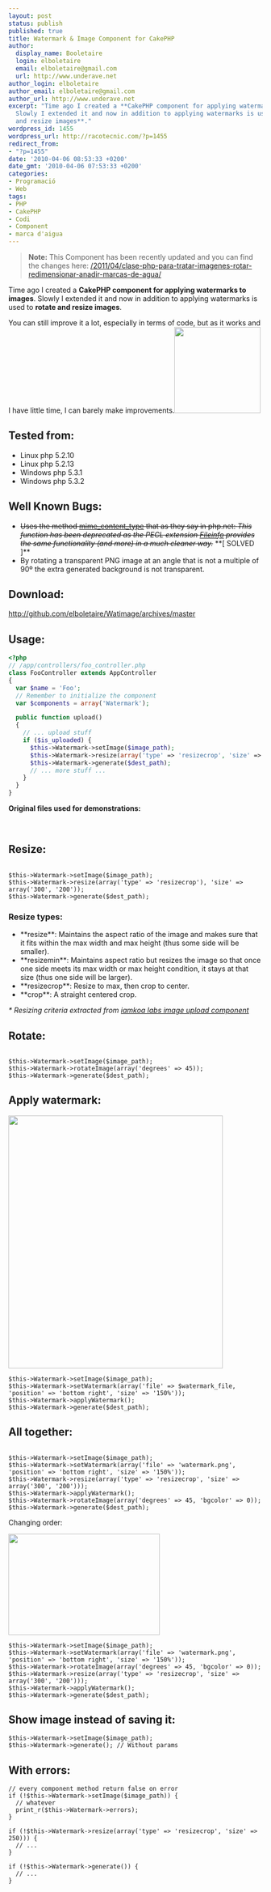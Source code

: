 ```yaml
---
layout: post
status: publish
published: true
title: Watermark & Image Component for CakePHP
author:
  display_name: Booletaire
  login: elboletaire
  email: elboletaire@gmail.com
  url: http://www.underave.net
author_login: elboletaire
author_email: elboletaire@gmail.com
author_url: http://www.underave.net
excerpt: "Time ago I created a **CakePHP component for applying watermarks to images**.
  Slowly I extended it and now in addition to applying watermarks is used to **rotate
  and resize images**."
wordpress_id: 1455
wordpress_url: http://racotecnic.com/?p=1455
redirect_from:
- "?p=1455"
date: '2010-04-06 08:53:33 +0200'
date_gmt: '2010-04-06 07:53:33 +0200'
categories:
- Programació
- Web
tags:
- PHP
- CakePHP
- Codi
- Component
- marca d'aigua
---
```


> **Note:** This Component has been recently updated and you can find the changes
here: <a title="Clase PHP para tratar imágenes (rotar, redimensionar, añadir marcas de agua..)" href="{{ site.url }}/2011/04/clase-php-para-tratar-imagenes-rotar-redimensionar-anadir-marcas-de-agua/">/2011/04/clase-php-para-tratar-imagenes-rotar-redimensionar-anadir-marcas-de-agua/</a>

Time ago I created a **CakePHP component for applying watermarks to images**. Slowly I extended it and now in addition to applying watermarks is used to **rotate and resize images**.

You can still improve it a lot, especially in terms of code, but as it works and I have little time, I can barely make improvements.<img class="alignright" title="all_together" src="{{ site.url }}/wp-content/uploads/2010/04/all_together.jpeg" alt="" width="171" height="170" />

## Tested from:

<ul>
  <li>Linux php 5.2.10</li>
  <li>Linux php 5.2.13</li>
  <li>Windows php 5.3.1</li>
  <li>Windows php 5.3.2</li>
</ul>

## Well Known Bugs:

<ul>
  <li><del>Uses the method <a rel="nofollow" href="http://php.net/manual/en/function.mime-content-type.php" target="_blank">mime_content_type</a> that as they say in php.net: <em>This function has been deprecated as the PECL extension <a rel="nofollow" href="http://www.php.net/manual/en/ref.fileinfo.php" target="_blank">Fileinfo</a> provides the same functionality (and more) in a much cleaner way.</em></del> **[ SOLVED ]**</li>
  <li>By rotating a transparent PNG image at an angle that is not a multiple of 90º the extra generated background is not transparent.</li>
</ul>

## Download:

<a rel="nofollow" href="http://github.com/elboletaire/Watimage/archives/master" target="_blank">http://github.com/elboletaire/Watimage/archives/master</a>

<a id="more"></a><a id="more-1455"></a>

## Usage:

~~~php
<?php
// /app/controllers/foo_controller.php
class FooController extends AppController
{
  var $name = 'Foo';
  // Remember to initialize the component
  var $components = array('Watermark');

  public function upload()
  {
    // ... upload stuff
    if ($is_uploaded) {
      $this->Watermark->setImage($image_path);
      $this->Watermark->resize(array('type' => 'resizecrop', 'size' => array(450, 450)));
      $this->Watermark->generate($dest_path);
      // ... more stuff ...
    }
  }
}
~~~

**Original files used for demonstrations:**

<img class="size-full wp-image-1464 aligncenter" title="imatge23" src="{{ site.url }}/uploads/2010/04/imatge23.jpg" alt="" />
<img class="alignnone size-full wp-image-1470" title="watermark" src="{{ site.url }}/uploads/2010/04/watermark.png" alt="" />

## Resize:

<img class="alignnone size-full wp-image-1461" title="resizecrop" src="{{ site.url }}/uploads/2010/04/resizecrop.jpeg" alt=""  />

~~~php?start_inline=1
$this->Watermark->setImage($image_path);
$this->Watermark->resize(array('type' => 'resizecrop'), 'size' => array('300', '200'));
$this->Watermark->generate($dest_path);
~~~

### Resize types:

<ul>
  <li>**resize**: Maintains the aspect ratio of the image and makes sure that it fits within the max width and max height (thus some side will be smaller).</li>
  <li>**resizemin**: Maintains aspect ratio but resizes the image so that once one side meets its max width or max height condition, it stays at that size (thus one side will be larger).</li>
  <li>**resizecrop**: Resize to max, then crop to center.</li>
  <li>**crop**: A straight centered crop.</li>
</ul>

<em>* Resizing criteria extracted from <a rel="nofollow" href="http://labs.iamkoa.net/2007/10/23/image-upload-component-cakephp/" target="_blank">iamkoa labs image upload component</a></em>

## Rotate:

<img title="rotate" src="{{ site.url }}/uploads/2010/04/rotate.jpeg" alt="" />

~~~php?start_inline=1
$this->Watermark->setImage($image_path);
$this->Watermark->rotateImage(array('degrees' => 45));
$this->Watermark->generate($dest_path);
~~~

## Apply watermark:

<img class="alignnone size-full wp-image-1472" title="watermark" src="{{ site.url }}/uploads/2010/04/watermark.jpeg" alt="" width="425" height="500" />

~~~php?start_inline=1
$this->Watermark->setImage($image_path);
$this->Watermark->setWatermark(array('file' => $watermark_file, 'position' => 'bottom right', 'size' => '150%'));
$this->Watermark->applyWatermark();
$this->Watermark->generate($dest_path);
~~~

## All together:

<img class="alignnone size-full wp-image-1473" title="all_together" src="{{ site.url }}/uploads/2010/04/all_together.jpeg" alt="" />

~~~php?start_inline=1
$this->Watermark->setImage($image_path);
$this->Watermark->setWatermark(array('file' => 'watermark.png', 'position' => 'bottom right', 'size' => '150%'));
$this->Watermark->resize(array('type' => 'resizecrop', 'size' => array('300', '200')));
$this->Watermark->applyWatermark();
$this->Watermark->rotateImage(array('degrees' => 45, 'bgcolor' => 0));
$this->Watermark->generate($dest_path);
~~~

Changing order:

<img class="alignnone size-full wp-image-1475" title="all_together2" src="{{ site.url }}/uploads/2010/04/all_together2.jpeg" alt="" width="300" height="200" />

~~~php?start_inline=1
$this->Watermark->setImage($image_path);
$this->Watermark->setWatermark(array('file' => 'watermark.png', 'position' => 'bottom right', 'size' => '150%'));
$this->Watermark->rotateImage(array('degrees' => 45, 'bgcolor' => 0));
$this->Watermark->resize(array('type' => 'resizecrop', 'size' => array('300', '200')));
$this->Watermark->applyWatermark();
$this->Watermark->generate($dest_path);
~~~

## Show image instead of saving it:

~~~php?start_inline=1
$this->Watermark->setImage($image_path);
$this->Watermark->generate(); // Without params
~~~

## With errors:

~~~php?start_inline=1
// every component method return false on error
if (!$this->Watermark->setImage($image_path)) {
  // whatever
  print_r($this->Watermark->errors);
}

if (!$this->Watermark->resize(array('type' => 'resizecrop', 'size' => 250))) {
  // ...
}

if (!$this->Watermark->generate()) {
  // ...
}
~~~
